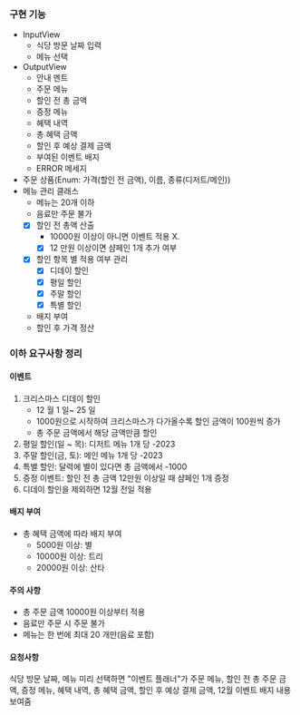 ### 구현 기능
- InputView
  - 식당 방문 날짜 입력
  - 메뉴 선택
- OutputView
  - 안내 멘트
  - 주문 메뉴
  - 할인 전 총 금액
  - 증정 메뉴
  - 혜택 내역
  - 총 혜택 금액
  - 할인 후 예상 결제 금액
  - 부여된 이벤트 배지
  - ERROR 메세지
- 주문 상품(Enum: 가격(할인 전 금액), 이름, 종류(디저트/메인))
- 메뉴 관리 클래스
  - 메뉴는 20개 이하
  - 음료만 주문 불가
  - [x] 할인 전 총액 산출
    - 10000원 이상이 아니면 이벤트 적용 X.
    - [x] 12 만원 이상이면 샴페인 1개 추가 여부
  - [x] 할인 항목 별 적용 여부 관리
    - [x] 디데이 할인
    - [x] 평일 할인
    - [x] 주말 할인
    - [x] 특별 할인
  - 배지 부여
  - 할인 후 가격 정산

### 이하 요구사항 정리

#### 이벤트
1. 크리스마스 디데이 할인
   - 12 월 1 일~ 25 일
   - 1000원으로 시작하여 크리스마스가 다가올수록 할인 금액이 100원씩 증가
   - 총 주문 금액에서 해당 금액만큼 할인
2. 평일 할인(일 ~ 목): 디저트 메뉴 1개 당 -2023
3. 주말 할인(금, 토): 메인 메뉴 1개 당 -2023
4. 특별 할인: 달력에 별이 있다면 총 금액에서 -1000
5. 증정 이벤트: 할인 전 총 금액 12만원 이상일 때 샴페인 1개 증정
6. 디데이 할인을 제외하면 12월 전일 적용

#### 배지 부여
- 총 혜택 금액에 따라 배지 부여
  - 5000원 이상: 별
  - 10000원 이상: 트리
  - 20000원 이상: 산타

#### 주의 사항
- 총 주문 금액 10000원 이상부터 적용
- 음료만 주문 시 주문 불가
- 메뉴는 한 번에 최대 20 개만(음료 포함)

#### 요청사항
식당 방문 날짜, 메뉴 미리 선택하면 "이벤트 플래너"가 주문 메뉴, 할인 전 총 주문 금액, 증정 메뉴, 혜택 내역, 총 혜택 금액, 할인 후 예상 결제 금액, 12월 이벤트 배지 내용 보여줌

